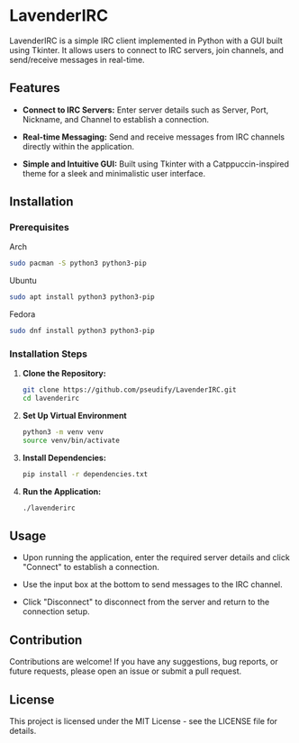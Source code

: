 # LavenderIRC

LavenderIRC is a simple IRC client implemented in Python with a GUI built using Tkinter. It allows users to connect to IRC servers, join channels, and send/receive messages in real-time.

## Features

- **Connect to IRC Servers:** Enter server details such as Server, Port, Nickname, and Channel to establish a connection.
  
- **Real-time Messaging:** Send and receive messages from IRC channels directly within the application.
  
- **Simple and Intuitive GUI:** Built using Tkinter with a Catppuccin-inspired theme for a sleek and minimalistic user interface.

## Installation

### Prerequisites
Arch
```bash
sudo pacman -S python3 python3-pip
```

Ubuntu
```bash
sudo apt install python3 python3-pip
```

Fedora
```bash
sudo dnf install python3 python3-pip
```

### Installation Steps

1. **Clone the Repository:**

   ```bash
   git clone https://github.com/pseudify/LavenderIRC.git
   cd lavenderirc
   ```

2. **Set Up Virtual Environment**

   ```bash
   python3 -m venv venv
   source venv/bin/activate
   ```

3. **Install Dependencies:**

   ```bash
   pip install -r dependencies.txt
   ```

4. **Run the Application:**

   ```bash
   ./lavenderirc
   ```

## Usage

- Upon running the application, enter the required server details and click "Connect" to establish a connection.
  
- Use the input box at the bottom to send messages to the IRC channel.
  
- Click "Disconnect" to disconnect from the server and return to the connection setup.

## Contribution

Contributions are welcome! If you have any suggestions, bug reports, or future requests, please open an issue or submit a pull request.

## License

This project is licensed under the MIT License - see the LICENSE file for details.
